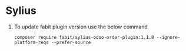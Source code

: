 # Sylius


1. To update fabit plugin version use the below command

   ```
   composer require fabit/sylius-odoo-order-plugin:1.1.8 --ignore-platform-reqs --prefer-source
   ``` 
